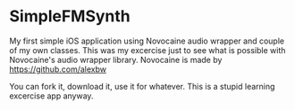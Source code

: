 # SimpleFMSynth
My first simple iOS application using Novocaine audio wrapper and couple of my own classes.
This was my excercise just to see what is possible with Novocaine's audio wrapper library. Novocaine is made by 
https://github.com/alexbw

You can fork it, download it, use it for whatever. This is a stupid learning excercise app anyway.
